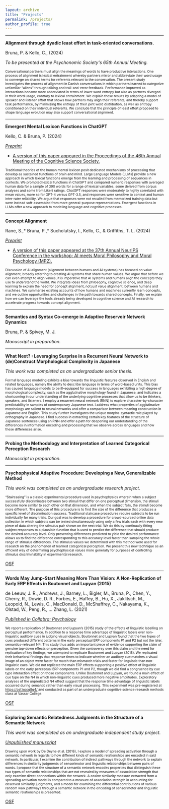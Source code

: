 ```yaml
---
layout: archive
title: "Projects"
permalink: /projects/
author_profile: true
---
```


---

**Alignment through dyadic least effort in task-oriented conversations.**

Bruna, P. & Kello, C., (2024)

*To be presented at the Psychonomic Society's 65th Annual Meeting.*

<span style="font-size:0.75em;">Conversational partners must align the meanings of words to have productive interactions. One process of alignment is lexical entrainment whereby partners mirror and abbreviate their word usage to converge on shared terms for referents relevant to the conservation. The present study investigates the process of alignment in Danish conversations in which partners learned to categorize unfamiliar “aliens” through talking and trail-and-error feedback. Performance improved as interactions became more abbreviated in terms of lower word entropy but also as partners diverged in their word usage, contrary to lexical entrainment. We explain these results by adapting a model of speaker and listener effort that shows how partners may align their referents, and thereby support task performance, by minimizing the entropy of their joint word distribution, as well as entropy conditioned on their individual referents. We conclude that the principle of least effort proposed to shape language evolution may also support conversational alignment.</span>

---

**Emergent Mental Lexicon Functions in ChatGPT**

Kello, C. & Bruna, P. (2024)

[*Preprint*](https://osf.io/preprints/psyarxiv/gka2j)
- [A version of this paper appeared in the Proceedings of the 46th Annual Meeting of the Cognitive Science Society.](https://escholarship.org/uc/item/5m9098b5)

<span style="font-size:0.75em;">Traditional theories of the human mental lexicon posit dedicated mechanisms of processing that develop as sustained functions of brain and mind. Large Language Models (LLMs) provide a new approach in which lexical functions emerge from the learning and processing of sequences in contexts. We prompted lexical functions in ChatGPT and compared numeric responses with averaged human data for a sample of 390 words for a range of lexical variables, some derived from corpus analyses and some from Likert ratings. ChatGPT responses were moderately to highly correlated with mean values, more so for GPT-4 versus GPT-3.5, and responses were sensitive to context and human inter-rater reliability. We argue that responses were not recalled from memorized training data but were instead soft-assembled from more general-purpose representations. Emergent functions in LLMs offer a new approach to modeling language and cognitive processes.</span>

---

**Concept Alignment**

Rane, S.,* Bruna, P.,* Sucholutsky, I., Kello, C., & Griffiths, T. L. (2024)

[*Preprint*](http://arxiv.org/abs/2401.08672)
- [A version of this paper appeared at the 37th Annual NeurIPS Conference in the workshop: AI meets Moral Philosophy and Moral Psychology (MP2).](https://aipsychphil.github.io)

<span style="font-size:0.75em;">Discussion of AI alignment (alignment between humans and AI systems) has focused on value alignment, broadly referring to creating AI systems that share human values. We argue that before we can even attempt to align values, it is imperative that AI systems and humans align the concepts they use to understand the world. We integrate ideas from philosophy, cognitive science, and deep learning to explain the need for concept alignment, not just value alignment, between humans and machines. We summarize existing accounts of how humans and machines currently learn concepts, and we outline opportunities and challenges in the path towards shared concepts. Finally, we explain how we can leverage the tools already being developed in cognitive science and AI research to accelerate progress towards concept alignment.</span>

---

**Semantics and Syntax Co-emerge in Adaptive Reservoir Network Dynamics** 

Bruna, P. & Spivey, M. J.

*Manuscript in preparation.*

---

**What Next? : Leveraging Surprise in a Recurrent Neural Network to (de)Construct Morphological Complexity in Japanese** 

*This work was completed as an undergraduate senior thesis.*

<span style="font-size:0.75em;">Formal language modeling exhibits a bias towards the linguistic features observed in English and related languages, namely the ability to describe language in terms of word-based units. This bias has caused language models to be ill-equipped for success in languages exhibiting a high degree of morphological complexity, such as the agglutinative morphology found in Japanese, and indicates a shortcoming in our understanding of the underlying cognitive processes that allow us to be thinkers, speakers, and listeners. I employ a recurrent neural network (RNN) to explore character-by-character predictability in samples of contemporary Japanese text. I address what properties of agglutinative morphology are salient to neural networks and offer a comparison between meaning construction in Japanese and English. This study further investigates the unique morpho-syntactic role played by orthography in Japanese. I find success in extracting certain key features of the structure of Japanese sentences using an RNN and offer a path for deepening our understanding of the differences in information encoding and processing that we observe across languages and how these differences arise.</span>

---

**Probing the Methodology and Interpretation of Learned Categorical Perception Research**

*Manuscript in preparation.*

---

**Psychophysical Adaptive Procedure: Developing a New, Generalizable Method**

*This work was completed as an undergraduate research project.*

<span style="font-size:0.75em;">“Staircasing” is a classic experimental procedure used in psychophysics wherein when a subject successfully discriminates between two stimuli that differ on one perceptual dimension, the stimuli become more similar to each other on that dimension, and when the subject fails, the stimuli become more different. The purpose of this procedure is to find the size of the difference that produces a specific level of discrimination success. Traditional staircase procedures require subjects to be run individually for many trials. Our goal was to develop a procedure for crowd-sourced online data collection in which subjects can be tested simultaneously using only a few trials each with every new piece of data altering the stimulus pair shown on the next trial. We do this by continually fitting subject responses to a plausible function that is used to predict the difference that should produce the desired accuracy level. Only presenting differences predicted to yield the desired performance allows us to find the difference corresponding to this accuracy level faster than sampling the whole range of stimulus differences. The stimulus values we determined with this method were used for research on the phenomenon of learned categorical perception. We present this new technique as an efficient way of determining psychophysical values more generally for purposes of controlling stimulus discriminability in experimental research.</span>

[OSF](https://osf.io/6j4sk/)

---

**Words May Jump-Start Meaning More Than Vision: A Non-Replication of Early ERP Effects in Boutonnet and Lupyan (2015)**

de Leeuw, J. R., Andrews, J., Barney, L., Bigler, M., Bruna, P., Chen, Y., Cherry, R., Dowie, D. R., Forbes, 
E., Haffey, B., Hu, X., Jaklitsch, M., Leopold, N., Lewis, C., MacDonald, D., McShaffrey, C., Nakayama, K., Olstad, W., Peng, R., … Zhang, L. (2021)

[*Published in Collabra: Psychology*](https://pjbruna.github.io/files/words_may_jump_start_meaning_more_than_vision.pdf)

<span style="font-size:0.75em;">We report a replication of Boutonnet and Lupyan’s (2015) study of the effects of linguistic labelling on perceptual performance. In addition to a response time advantage of linguistic labels over non-linguistic auditory cues in judging visual objects, Boutonnet and Lupyan found that the two types of cues produced different patterns in the early perceptual ERP components P1 and P2 but not the later, semantics-relevant N4. This study thus adds an important piece of evidence supporting the claim of genuine top-down effects on perception. Given the controversy over this claim and the need for replication of key findings, we attempted to replicate Boutonnet and Lupyan (2015). We replicated their behavioral findings that response times to indicate whether an auditory cue matches a visual image of an object were faster for match than mismatch trials and faster for linguistic than non-linguistic cues. We did not replicate the main ERP effects supporting a positive effect of linguistic labels on the early perceptual ERP components P1 and P2, though we did find a congruence by cue type interaction effect on those components. Unlike Boutonnet and Lupyan, we found a main effect of cue type on the N4 in which non-linguistic cues produced more negative amplitudes. Exploratory analyses of the unpredicted N4 effect suggest that the response time advantage of linguistic labels occurred during semantic rather than early visual processing. This experiment was pre-registered at https://osf.io/cq8g4/ and conducted as part of an undergraduate cognitive science research methods class at Vassar College.</span>

[OSF](https://osf.io/cq8g4/)

---

**Exploring Semantic Relatedness Judgments in the Structure of a Semantic Network**

*This work was completed as an undergraduate independent study project.*

[*Unpublished manuscript*](https://osf.io/sj7tg)

<span style="font-size:0.75em;">Drawing upon work by De Deyne et al. (2016), I explore a model of spreading activation through a semantic network in regards to how different kinds of semantic relationships are encoded  in  said  network.  In  particular,  I  examine  the contribution  of  indirect  pathways  through  the  network  to explain differences in similarity judgments of sensorimotor and linguistic relationships between pairs of words. I propose that the structure of a semantic network  encodes properties that distinguish these two types of semantic relationships that are not  revealed  by  measures  of  association  strength  that  only examine  direct  connections  within  the  network.  A  cosine similarity measure extracted from a spreading activation model is compared to a measure of association strength in accounting for observed similarity judgments, and a model for examining the differential contributions of various random walk pathways through a semantic network in the encoding of sensorimotor and linguistic semantic relationships is presented.</span>

[OSF](https://osf.io/3e2tq/)

